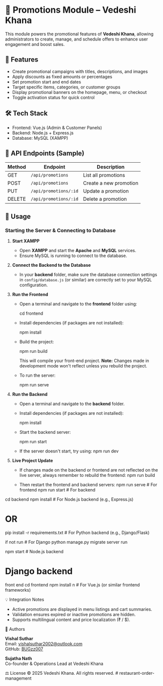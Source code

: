 # 📢 Promotions Module – Vedeshi Khana

This module powers the promotional features of **Vedeshi Khana**, allowing administrators to create, manage, and schedule offers to enhance user engagement and boost sales.

## 🚀 Features

- Create promotional campaigns with titles, descriptions, and images
- Apply discounts as fixed amounts or percentages
- Set promotion start and end dates
- Target specific items, categories, or customer groups
- Display promotional banners on the homepage, menu, or checkout
- Toggle activation status for quick control

## 🛠️ Tech Stack

- Frontend: Vue.js (Admin & Customer Panels)
- Backend: Node.js + Express.js
- Database: MySQL (XAMPP)

## 🔄 API Endpoints (Sample)

| Method | Endpoint             | Description                |
|--------|----------------------|----------------------------|
| GET    | `/api/promotions`    | List all promotions        |
| POST   | `/api/promotions`    | Create a new promotion     |
| PUT    | `/api/promotions/:id`| Update a promotion         |
| DELETE | `/api/promotions/:id`| Delete a promotion         |

## 📌 Usage

### Starting the Server & Connecting to Database

1. **Start XAMPP**  
   - Open **XAMPP** and start the **Apache** and **MySQL** services.
   - Ensure MySQL is running to connect to the database.

2. **Connect the Backend to the Database**  
   - In your **backend** folder, make sure the database connection settings in `config/database.js` (or similar) are correctly set to your MySQL configuration.
   
3. **Run the Frontend**  
   - Open a terminal and navigate to the **frontend** folder using:
     
     cd frontend
     
   - Install dependencies (if packages are not installed):
     
     npm install
     
   - Build the project:
     
     npm run build
     
     This will compile your front-end project. **Note:** Changes made in development mode won't reflect unless you rebuild the project.

   - To run the server:
     
     npm run serve
     

4. **Run the Backend**  
   - Open a terminal and navigate to the **backend** folder.
   - Install dependencies (if packages are not installed):
     
     npm install
     
   - Start the backend server:
     
     npm run start
     
   - If the server doesn't start, try using:
     npm run dev

5. **Live Project Update**  
   - If changes made on the backend or frontend are not reflected on the live server, always remember to rebuild the frontend:
     npm run build

   - Then restart the frontend and backend servers:
     npm run serve    # For frontend
     npm run start    # For backend
    



cd backend
npm install          # For Node.js backend (e.g., Express.js)
# OR
pip install -r requirements.txt   # For Python backend (e.g., Django/Flask)


if not run # For Django
python manage.py migrate
 server run

npm start                   # Node.js backend
   # Django backend
 

front end 
cd frontend
npm install
n                # For Vue.js (or similar frontend frameworks)

💡 Integration Notes

- Active promotions are displayed in menu listings and cart summaries.
- Validation ensures expired or inactive promotions are hidden.
- Supports multilingual content and price localization (₹ / $).

👥 Authors

**Vishal Suthar**  
Email: [vishalsuthar2002@outlook.com](mailto:vishalsuthar2002@outlook.com)  
GitHub: [BUGzz007](https://github.com/BUGzz007)

**Sujatha Nath**  
Co-founder & Operations Lead at Vedeshi Khana

⚖️ License
© 2025 Vedeshi Khana. All rights reserved.
#   r e s t a u r a n t - o r d e r - m a n a g e m e n t  
 
